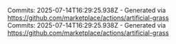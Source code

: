 Commits: 2025-07-14T16:29:25.938Z - Generated via https://github.com/marketplace/actions/artificial-grass
<br>
Commits: 2025-07-14T16:29:25.938Z - Generated via https://github.com/marketplace/actions/artificial-grass
<br>
